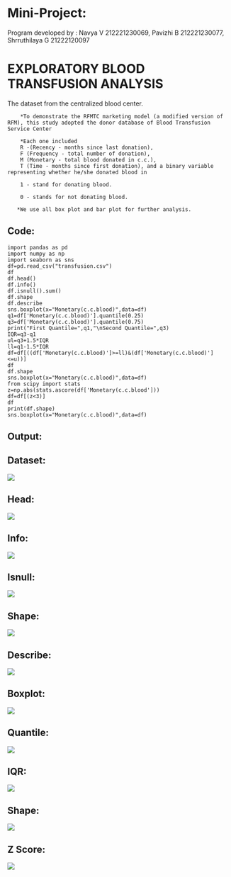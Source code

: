 # Mini-Project:

Program developed by : Navya V 212221230069, Pavizhi B 212221230077, Shrruthilaya G 21222120097

# EXPLORATORY BLOOD TRANSFUSION ANALYSIS 

The dataset from the centralized blood center.

        *To demonstrate the RFMTC marketing model (a modified version of RFM), this study adopted the donor database of Blood Transfusion Service Center 

        *Each one included 
        R -(Recency - months since last donation), 
        F (Frequency - total number of donation), 
        M (Monetary - total blood donated in c.c.), 
        T (Time - months since first donation), and a binary variable representing whether he/she donated blood in  
        
        1 - stand for donating blood.
        
        0 - stands for not donating blood.
 
       *We use all box plot and bar plot for further analysis.

## Code:
```
import pandas as pd
import numpy as np
import seaborn as sns
df=pd.read_csv("transfusion.csv")
df
df.head()
df.info()
df.isnull().sum()
df.shape
df.describe
sns.boxplot(x="Monetary(c.c.blood)",data=df)
q1=df['Monetary(c.c.blood)'].quantile(0.25)
q3=df['Monetary(c.c.blood)'].quantile(0.75)
print("First Quantile=",q1,"\nSecond Quantile=",q3)
IQR=q3-q1
ul=q3+1.5*IQR
ll=q1-1.5*IQR
df=df[((df['Monetary(c.c.blood)']>=ll)&(df['Monetary(c.c.blood)']<=u))]
df
df.shape
sns.boxplot(x="Monetary(c.c.blood)",data=df)
from scipy import stats
z=np.abs(stats.ascore(df['Monetary(c.c.blood']))
df=df[(z<3)]
df
print(df.shape)
sns.boxplot(x="Monetary(c.c.blood)",data=df)
```
## Output:
## Dataset:
![](o1.png)
## Head:
![](head.png)
## Info:
![](info.png)
## Isnull:
![](isnull.png)
## Shape:
![](shape.png)
## Describe:
![](describe.png)
## Boxplot:
![](boxplot.png)
## Quantile:
![](quantile.png)
## IQR:
![](IQR.png)
## Shape:
![](shape2.png)
## Z Score:
![](zscore.png)
